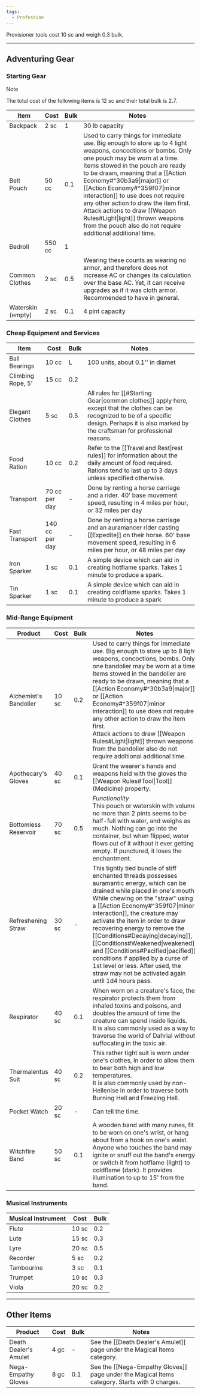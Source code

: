 ```yaml
---
tags:
  - Profession
---
```

Provisioner tools cost 10 sc and weigh 0.3 bulk.
-- -
## Adventuring Gear

### Starting Gear

>[!note] 
>The total cost of the following items is 12 sc and their total bulk is 2.7.

| **Item**          | **Cost** | **Bulk** | **Notes**                                                                                                                                                                                                                                                                                                                                                                                                                                                                                                   |
| ----------------- | -------- | -------- | ----------------------------------------------------------------------------------------------------------------------------------------------------------------------------------------------------------------------------------------------------------------------------------------------------------------------------------------------------------------------------------------------------------------------------------------------------------------------------------------------------------- |
| Backpack          | 2 sc     | 1        | 30 lb capacity                                                                                                                                                                                                                                                                                                                                                                                                                                                                                              |
| Belt Pouch        | 50 cc    | 0.1      | Used to carry things for immediate use. Big enough to store up to 4 light weapons, concoctions or bombs. Only one pouch may be worn at a time.<br>Items stowed in the pouch are ready to be drawn, meaning that a [[Action Economy#^30b3a9\|major]] or [[Action Economy#^359f07\|minor interaction]] to use does not require any other action to draw the item first.<br>Attack actions to draw [[Weapon Rules#Light\|light]] thrown weapons from the pouch also do not require additional additional time. |
| Bedroll           | 550 cc   | 1        |                                                                                                                                                                                                                                                                                                                                                                                                                                                                                                             |
| Common Clothes    | 2 sc     | 0.5      | Wearing these counts as wearing no armor, and therefore does not increase AC or changes its calculation over the base AC. Yet, it can receive upgrades as if it was cloth armor. Recommended to have in general.                                                                                                                                                                                                                                                                                            |
| Waterskin (empty) | 2 sc     | 0.1      | 4 pint capacity                                                                                                                                                                                                                                                                                                                                                                                                                                                                                             |
### Cheap Equipment and Services

| **Item**          | **Cost**       | **Bulk** | **Notes**                                                                                                                                                                                               |
| ----------------- | -------------- | -------- | ------------------------------------------------------------------------------------------------------------------------------------------------------------------------------------------------------- |
| Ball Bearings     | 10 cc          | L        | 100 units, about 0.1'' in diamet                                                                                                                                                                        |
| Climbing Rope, 5' | 15 cc          | 0.2      |                                                                                                                                                                                                         |
| Elegant Clothes   | 5 sc           | 0.5      | All rules for [[#Starting Gear\|common clothes]] apply here, except that the clothes can be recognized to be of a specific design. Perhaps it is also marked by the craftsman for professional reasons. |
| Food Ration       | 10 cc          | 0.2      | Refer to the [[Travel and Rest\|rest rules]] for information about the daily amount of food required. Rations tend to last up to 3 days unless specified otherwise.                                     |
| Transport         | 70 cc per day  | -        | Done by renting a horse carriage and a rider. 40' base movement speed, resulting in 4 miles per hour, or 32 miles per day                                                                               |
| Fast Transport    | 140 cc per day | -        | Done by renting a horse carriage and an auramancer rider casting [[Expedite]] on their horse. 60' base movement speed, resulting in 6 miles per hour, or 48 miles per day                               |
| Iron Sparker      | 1 sc           | 0.1      | A simple device which can aid in creating hotflame sparks. Takes 1 minute to produce a spark.                                                                                                           |
| Tin Sparker       | 1 sc           | 0.1      | A simple device which can aid in creating coldflame sparks. Takes 1 minute to produce a spark                                                                                                           |
### Mid-Range Equipment

| **Product**           | **Cost** | **Bulk** | **Notes**                                                                                                                                                                                                                                                                                                                                                                                                                                                                                                                                           |
| --------------------- | -------- | -------- | --------------------------------------------------------------------------------------------------------------------------------------------------------------------------------------------------------------------------------------------------------------------------------------------------------------------------------------------------------------------------------------------------------------------------------------------------------------------------------------------------------------------------------------------------- |
| Alchemist's Bandolier | 10 sc    | 0.2      | Used to carry things for immediate use. Big enough to store up to 8 light weapons, concoctions, bombs. Only one bandolier may be worn at a time.<br>Items stowed in the bandolier are ready to be drawn, meaning that a [[Action Economy#^30b3a9\|major]] or [[Action Economy#^359f07\|minor interaction]] to use does not require any other action to draw the item first.<br>Attack actions to draw [[Weapon Rules#Light\|light]] thrown weapons from the bandolier also do not require additional additional time.                               |
| Apothecary's Gloves   | 40 sc    | 0.1      | Grant the wearer's hands and weapons held with the gloves the [[Weapon Rules#Tool\|Tool]] (Medicine) property.                                                                                                                                                                                                                                                                                                                                                                                                                                      |
| Bottomless Reservoir  | 70 sc    | 0.5      | _Functionality_  <br>This pouch or waterskin with volume no more than 2 pints seems to be half-full with water, and weighs as much. Nothing can go into the container, but when flipped, water flows out of it without it ever getting empty. If punctured, it loses the enchantment.                                                                                                                                                                                                                                                               |
| Refreshening Straw    | 30 sc    | -        | This tightly tied bundle of stiff enchanted threads possesses auramantic energy, which can be drained while placed in one's mouth. While chewing on the "straw" using a [[Action Economy#^359f07\|minor interaction]], the creature may activate the item in order to draw recovering energy to remove the [[Conditions#Decaying\|decaying]], [[Conditions#Weakened\|weakened]] and [[Conditions#Pacified\|pacified]] conditions if applied by a curse of 1st level or less. After used, the straw may not be activated again until 1d4 hours pass. |
| Respirator            | 40 sc    | 0.1      | When worn on a creature's face, the respirator protects them from inhaled toxins and poisons, and doubles the amount of time the creature can spend inside liquids.  <br>It is also commonly used as a way to traverse the world of Dahrial without suffocating in the toxic air.                                                                                                                                                                                                                                                                   |
| Thermalentus Suit     | 40 sc    | 0.2      | This rather tight suit is worn under one's clothes, in order to allow them to bear both high and low temperatures.  <br>It is also commonly used by non-Hellenise in order to traverse both Burning Hell and Freezing Hell.                                                                                                                                                                                                                                                                                                                         |
| Pocket Watch          | 20 sc    | -        | Can tell the time.                                                                                                                                                                                                                                                                                                                                                                                                                                                                                                                                  |
| Witchfire Band        | 50 sc    | 0.1      | A wooden band with many runes, fit to be worn on one's wrist, or hang about from a hook on one's waist.<br>Anyone who touches the band may ignite or snuff out the band's energy, or switch it from hotflame (light) to coldflame (dark). It provides illumination to up to 15' from the band.                                                                                                                                                                                                                                                      |
### Musical Instruments

| **Musical Instrument** | **Cost** | **Bulk** |
| ---------------------- | -------- | -------- |
| Flute                  | 10 sc    | 0.2      |
| Lute                   | 15 sc    | 0.3      |
| Lyre                   | 20 sc    | 0.5      |
| Recorder               | 5 sc     | 0.2      |
| Tambourine             | 3 sc     | 0.1      |
| Trumpet                | 10 sc    | 0.3      |
| Viola                  | 20 sc    | 0.2      |

--  -
## Other Items

| **Product**           | **Cost** | **Bulk** | **Notes**                                                                                     |
| --------------------- | -------- | -------- | --------------------------------------------------------------------------------------------- |
| Death Dealer's Amulet | 4 gc     | -        | See the [[Death Dealer's Amulet]] page under the Magical Items category.                      |
| Nega-Empathy Gloves   | 8 gc     | 0.1      | See the [[Nega-Empathy Gloves]] page under the Magical Items category. Starts with 0 charges. |
